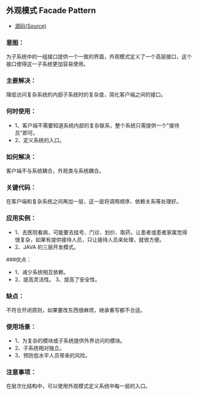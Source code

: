 ## 外观模式 Facade Pattern
- [源码(Source)](../facade)
### 意图：
为子系统中的一组接口提供一个一致的界面，外观模式定义了一个高层接口，这个接口使得这一子系统更加容易使用。

### 主要解决：
降低访问复杂系统的内部子系统时的复杂度，简化客户端之间的接口。

### 何时使用： 
- 1、客户端不需要知道系统内部的复杂联系，整个系统只需提供一个"接待员"即可。 
- 2、定义系统的入口。

### 如何解决：
客户端不与系统耦合，外观类与系统耦合。

### 关键代码：
在客户端和复杂系统之间再加一层，这一层将调用顺序、依赖关系等处理好。

### 应用实例： 
- 1、去医院看病，可能要去挂号、门诊、划价、取药，让患者或患者家属觉得很复杂，如果有提供接待人员，只让接待人员来处理，就很方便。 
- 2、JAVA 的三层开发模式。

###优点： 
- 1、减少系统相互依赖。 
- 2、提高灵活性。 3、提高了安全性。

### 缺点：
不符合开闭原则，如果要改东西很麻烦，继承重写都不合适。

### 使用场景： 
- 1、为复杂的模块或子系统提供外界访问的模块。 
- 2、子系统相对独立。 
- 3、预防低水平人员带来的风险。

### 注意事项：
在层次化结构中，可以使用外观模式定义系统中每一层的入口。